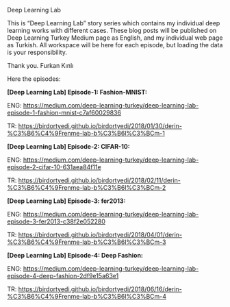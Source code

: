 Deep Learning Lab

This is “Deep Learning Lab” story series which contains my individual deep learning works with different cases. These blog posts will be published on Deep Learning Turkey Medium page as English, and my individual web page as Turkish. All workspace will be here for each episode, but loading the data is your responsibility. 

Thank you.
Furkan Kınlı

Here the episodes:

**[Deep Learning Lab] Episode-1: Fashion-MNIST:** 

ENG: https://medium.com/deep-learning-turkey/deep-learning-lab-episode-1-fashion-mnist-c7af60029836

TR: https://birdortyedi.github.io/birdortyedi/2018/01/30/derin-%C3%B6%C4%9Frenme-lab-b%C3%B6l%C3%BCm-1

**[Deep Learning Lab] Episode-2: CIFAR-10:**

ENG: https://medium.com/deep-learning-turkey/deep-learning-lab-episode-2-cifar-10-631aea84f11e

TR: https://birdortyedi.github.io/birdortyedi/2018/02/11/derin-%C3%B6%C4%9Frenme-lab-b%C3%B6l%C3%BCm-2

**[Deep Learning Lab] Episode-3: fer2013:**

ENG: https://medium.com/deep-learning-turkey/deep-learning-lab-episode-3-fer2013-c38f2e052280

TR: https://birdortyedi.github.io/birdortyedi/2018/04/01/derin-%C3%B6%C4%9Frenme-lab-b%C3%B6l%C3%BCm-3

**[Deep Learning Lab] Episode-4: Deep Fashion:**

ENG: https://medium.com/deep-learning-turkey/deep-learning-lab-episode-4-deep-fashion-2df9e15a63e1

TR: https://birdortyedi.github.io/birdortyedi/2018/06/16/derin-%C3%B6%C4%9Frenme-lab-b%C3%B6l%C3%BCm-4
